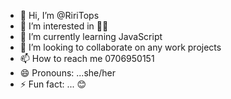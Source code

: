 - 👋 Hi, I’m @RiriTops
- 👀 I’m interested in ✍🏻
- 🌱 I’m currently learning JavaScript 
- 💞️ I’m looking to collaborate on any work projects 
- 📫 How to reach me 0706950151
- 😄 Pronouns: ...she/her
- ⚡ Fun fact: ... 😊 

<!---
RiriTops/RiriTops is a ✨ special ✨ repository because its `README.md` (this file) appears on your GitHub profile.
You can click the Preview link to take a look at your changes.
--->
